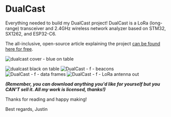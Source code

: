 # DualCast
Everything needed to build my DualCast project! DualCast is a LoRa (long-range) transceiver and 2.4GHz wireless network analyzer based on STM32, SX1262, and ESP32-C6.

The all-inclusive, open-source article explaining the project [can be found here for free](https://roboticworx.io/blogs/projects/dualcast).

![dualcast cover - blue on table](https://github.com/user-attachments/assets/e97adc30-d2c1-45fd-85f6-4fe78ff5babb)

![dualcast black on table](https://github.com/user-attachments/assets/9f3ddb84-d706-4b72-b85e-7edc6bcdb8a1)
![DualCast - f - beacons](https://github.com/user-attachments/assets/82f87781-a2f1-4523-a0ee-87317415bba8)
![DualCast - f - data frames](https://github.com/user-attachments/assets/e0fb9b61-aee0-46ee-b119-b5b14d628930)
![DualCast - f - LoRa antenna out](https://github.com/user-attachments/assets/51241237-4d1d-4be4-9f89-040190b42be7)

**_(Remember, you can download anything you'd like for yourself but you CAN'T sell it. All my work is licensed, thanks!)_**

Thanks for reading and happy making!

Best regards,
Justin
